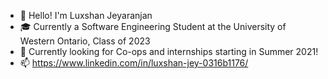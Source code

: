 - 👋 Hello! I'm Luxshan Jeyaranjan
- 🎓 Currently a Software Engineering Student at the University of Western Ontario, Class of 2023
- 🙋 Currently looking for Co-ops and internships starting in Summer 2021!
- 📫 https://www.linkedin.com/in/luxshan-jey-0316b1176/

<!---
luxshanjey1/luxshanjey1 is a ✨ special ✨ repository because its `README.md` (this file) appears on your GitHub profile.
You can click the Preview link to take a look at your changes.
--->
